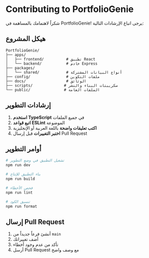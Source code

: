 # Contributing to PortfolioGenie

شكراً لاهتمامك بالمساهمة في PortfolioGenie! يرجى اتباع الإرشادات التالية:

## هيكل المشروع

```
PortfolioGenie/
├── apps/
│   ├── frontend/          # تطبيق React
│   └── backend/           # خادم Express
├── packages/
│   └── shared/            # أنواع البيانات المشتركة
├── config/                # ملفات التكوين
├── docs/                  # الوثائق
├── scripts/              # سكريبتات البناء والنشر
└── public/               # الملفات العامة
```

## إرشادات التطوير

1. **استخدم TypeScript** في جميع الملفات
2. **اتبع قواعد ESLint** الموضوعة
3. **اكتب تعليقات واضحة** باللغة العربية أو الإنجليزية
4. **اختبر التغييرات** قبل إرسال Pull Request

## أوامر التطوير

```bash
# تشغيل التطبيق في وضع التطوير
npm run dev

# بناء التطبيق للإنتاج
npm run build

# فحص الأخطاء
npm run lint

# تنسيق الكود
npm run format
```

## إرسال Pull Request

1. أنشئ فرعاً جديداً من `main`
2. أضف تغييراتك
3. تأكد من عدم وجود أخطاء
4. أرسل Pull Request مع وصف واضح